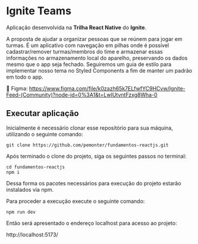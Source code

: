 # Ignite Teams

Aplicação desenvolvida na **Trilha React Native** do **Ignite**.

A proposta de ajudar a organizar pessoas que se reúnem para jogar em turmas. É um aplicativo com navegação em pilhas onde é possível cadastrar/remover turmas/membros do time e armazenar essas informações no armazenamento local do aparelho, preservando os dados mesmo que o app seja fechado. Seguiremos um guia de estilo para implementar nosso tema no Styled Components a fim de manter um padrão em todo o app.

📱 Figma: https://www.figma.com/file/k0zazh65k7ELfwfYC9HCvw/Ignite-Feed-(Community)?node-id=0%3A1&t=LwIUtvntFzxg8Wha-0

## Executar aplicação

Inicialmente é necessário clonar esse repositório para sua máquina, utilizando o seguinte comando: 

```
git clone https://github.com/pemonter/fundamentos-reactjs.git
```

Após terminado o clone do projeto, siga os seguintes passos no terminal:
```
cd fundamentos-reactjs
npm i
```

Dessa forma os pacotes necessários para execução do projeto estarão instalados via npm.

Para proceder a execução execute o seguinte comando:

``` 
npm run dev
```

Então será apresentado o endereço localhost para acesso ao projeto:

http://localhost:5173/
